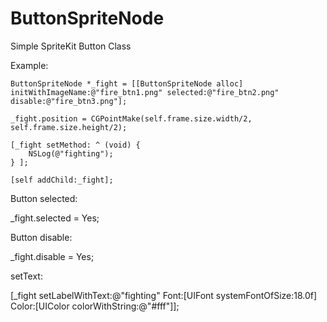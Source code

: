 # ButtonSpriteNode

Simple SpriteKit Button Class

Example:
    
    ButtonSpriteNode *_fight = [[ButtonSpriteNode alloc] initWithImageName:@"fire_btn1.png" selected:@"fire_btn2.png" disable:@"fire_btn3.png"];
    
    _fight.position = CGPointMake(self.frame.size.width/2, self.frame.size.height/2);
    
    [_fight setMethod: ^ (void) {
        NSLog(@"fighting");
    } ];
    
    [self addChild:_fight];
    
    
Button selected:

  _fight.selected = Yes;


Button disable:

  _fight.disable = Yes;

setText:

  [_fight setLabelWithText:@"fighting" Font:[UIFont systemFontOfSize:18.0f] Color:[UIColor colorWithString:@"#fff"]];
